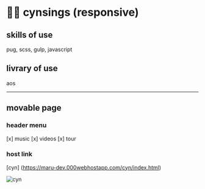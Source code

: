 # 🎤🎶 cynsings (responsive)

## skills of use
pug, scss, gulp, javascript

## livrary of use
aos

---
## movable page

### header menu
[x] music
[x] videos
[x] tour

### host link
[cyn] (https://maru-dev.000webhostapp.com/cyn/index.html)

![cyn](https://user-images.githubusercontent.com/60824564/88265301-33295280-cd08-11ea-9b82-b674161e1f8f.jpg)
